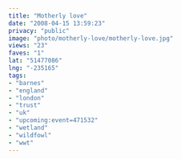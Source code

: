 ```yaml
---
title: "Motherly love"
date: "2008-04-15 13:59:23"
privacy: "public"
image: "photo/motherly-love/motherly-love.jpg"
views: "23"
faves: "1"
lat: "51477086"
lng: "-235165"
tags:
- "barnes"
- "england"
- "london"
- "trust"
- "uk"
- "upcoming:event=471532"
- "wetland"
- "wildfowl"
- "wwt"
---
```


